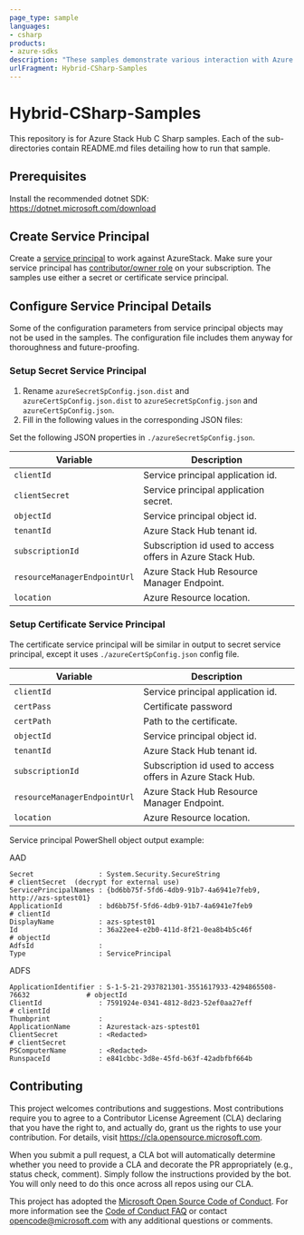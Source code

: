 ```yaml
---
page_type: sample
languages: 
- csharp
products: 
- azure-sdks
description: "These samples demonstrate various interaction with Azure Stack Hub."
urlFragment: Hybrid-CSharp-Samples
---
```


# Hybrid-CSharp-Samples

<!-- 
Guidelines on README format: https://review.docs.microsoft.com/help/onboard/admin/samples/concepts/readme-template?branch=master

Guidance on onboarding samples to docs.microsoft.com/samples: https://review.docs.microsoft.com/help/onboard/admin/samples/process/onboarding?branch=master

Taxonomies for products and languages: https://review.docs.microsoft.com/new-hope/information-architecture/metadata/taxonomies?branch=master
-->

This repository is for Azure Stack Hub C Sharp samples. Each of the sub-directories contain README.md files detailing how to run that sample.

## Prerequisites
Install the recommended dotnet SDK: https://dotnet.microsoft.com/download

## Create Service Principal
Create a [service principal](https://docs.microsoft.com/en-us/azure/azure-stack/azure-stack-create-service-principals) to work against AzureStack. Make sure your service principal has [contributor/owner role](https://docs.microsoft.com/en-us/azure/azure-stack/azure-stack-create-service-principals#assign-role-to-service-principal) on your subscription. The samples use either a secret or certificate service principal.

## Configure Service Principal Details
Some of the configuration parameters from service principal objects may not be used in the samples. The configuration file includes them anyway for thoroughness and future-proofing.

### Setup Secret Service Principal
1. Rename `azureSecretSpConfig.json.dist` and `azureCertSpConfig.json.dist` to `azureSecretSpConfig.json` and `azureCertSpConfig.json`.
1. Fill in the following values in the corresponding JSON files:

Set the following JSON properties in `./azureSecretSpConfig.json`.

| Variable                      | Description                                                  |
|-------------------------------|--------------------------------------------------------------|
| `clientId`                    | Service principal application id.                            |
| `clientSecret`                | Service principal application secret.                        |
| `objectId`                    | Service principal object id.                                 |
| `tenantId`                    | Azure Stack Hub tenant id.                                   |
| `subscriptionId`              | Subscription id used to access offers in Azure Stack Hub.    |
| `resourceManagerEndpointUrl`  | Azure Stack Hub Resource Manager Endpoint.                   |
| `location`                    | Azure Resource location.                                     |

### Setup Certificate Service Principal 

The certificate service principal will be similar in output to secret service principal, except it uses `./azureCertSpConfig.json` config file.

| Variable                      | Description                                                  |
|-------------------------------|--------------------------------------------------------------|
| `clientId`                    | Service principal application id.                            |
| `certPass`                    | Certificate password                                         |
| `certPath`                    | Path to the certificate.                                     |
| `objectId`                    | Service principal object id.                                 |
| `tenantId`                    | Azure Stack Hub tenant id.                                   |
| `subscriptionId`              | Subscription id used to access offers in Azure Stack Hub.    |
| `resourceManagerEndpointUrl`  | Azure Stack Hub Resource Manager Endpoint.                   |
| `location`                    | Azure Resource location.                                     |


Service principal PowerShell object output example:

AAD
```
Secret                : System.Security.SecureString                                 # clientSecret  (decrypt for external use)
ServicePrincipalNames : {bd6bb75f-5fd6-4db9-91b7-4a6941e7feb9, http://azs-sptest01}
ApplicationId         : bd6bb75f-5fd6-4db9-91b7-4a6941e7feb9                         # clientId
DisplayName           : azs-sptest01
Id                    : 36a22ee4-e2b0-411d-8f21-0ea8b4b5c46f                         # objectId
AdfsId                : 
Type                  : ServicePrincipal
```

ADFS
```
ApplicationIdentifier : S-1-5-21-2937821301-3551617933-4294865508-76632              # objectId
ClientId              : 7591924e-0341-4812-8d23-52ef0aa27eff                         # clientId
Thumbprint            : 
ApplicationName       : Azurestack-azs-sptest01
ClientSecret          : <Redacted>                                                   # clientSecret
PSComputerName        : <Redacted>
RunspaceId            : e841cbbc-3d8e-45fd-b63f-42adbfbf664b
```

## Contributing

This project welcomes contributions and suggestions.  Most contributions require you to agree to a
Contributor License Agreement (CLA) declaring that you have the right to, and actually do, grant us
the rights to use your contribution. For details, visit https://cla.opensource.microsoft.com.

When you submit a pull request, a CLA bot will automatically determine whether you need to provide
a CLA and decorate the PR appropriately (e.g., status check, comment). Simply follow the instructions
provided by the bot. You will only need to do this once across all repos using our CLA.

This project has adopted the [Microsoft Open Source Code of Conduct](https://opensource.microsoft.com/codeofconduct/).
For more information see the [Code of Conduct FAQ](https://opensource.microsoft.com/codeofconduct/faq/) or
contact [opencode@microsoft.com](mailto:opencode@microsoft.com) with any additional questions or comments.
